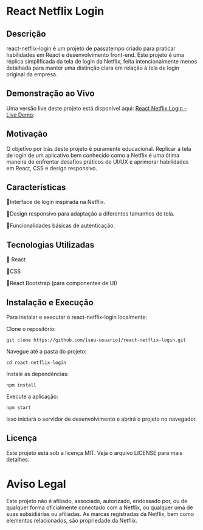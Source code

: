 # React Netflix Login

## Descrição

react-netflix-login é um projeto de passatempo criado para praticar habilidades em React e desenvolvimento front-end. Este projeto é uma réplica simplificada da tela de login da Netflix, feita intencionalmente menos detalhada para manter uma distinção clara em relação à tela de login original da empresa.

## Demonstração ao Vivo

Uma versão live deste projeto está disponível aqui: [React Netflix Login - Live Demo](https://react-netflix-login.vercel.app).

## Motivação

O objetivo por trás deste projeto é puramente educacional. Replicar a tela de login de um aplicativo bem conhecido como a Netflix é uma ótima maneira de enfrentar desafios práticos de UI/UX e aprimorar habilidades em React, CSS e design responsivo.

## Características

🔹Interface de login inspirada na Netflix.

🔹Design responsivo para adaptação a diferentes tamanhos de tela.

🔹Funcionalidades básicas de autenticação.

## Tecnologias Utilizadas

🔹 React

🔹CSS

🔹React Bootstrap (para componentes de UI)

## Instalação e Execução

Para instalar e executar o react-netflix-login localmente:

Clone o repositório:

```
git clone https://github.com/[seu-usuario]/react-netflix-login.git
```

Navegue até a pasta do projeto:

```
cd react-netflix-login
```

Instale as dependências:

```
npm install
```

Execute a aplicação:

```
npm start
```

Isso iniciará o servidor de desenvolvimento e abrirá o projeto no navegador.

## Licença
Este projeto está sob a licença MIT. Veja o arquivo LICENSE para mais detalhes.

# Aviso Legal

Este projeto não é afiliado, associado, autorizado, endossado por, ou de qualquer forma oficialmente conectado com a Netflix, ou qualquer uma de suas subsidiárias ou afiliadas. As marcas registradas da Netflix, bem como elementos relacionados, são propriedade da Netflix.
